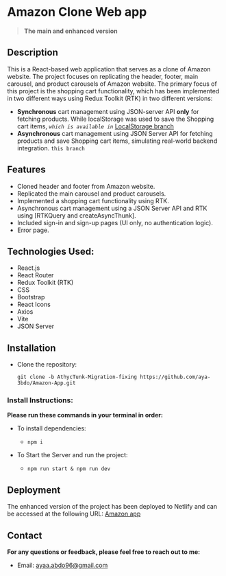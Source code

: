 # Amazon Clone Web app
>**The main and enhanced version**

## Description

This is a React-based web application that serves as a clone of Amazon website. The project focuses on replicating the header, footer, main carousel, and product carousels of Amazon website. The primary focus of this project is the shopping cart functionality, which has been implemented in two different ways using Redux Toolkit 
(RTK) in two different versions: 
  - **Synchronous** cart management using JSON-server API **only** for fetching products. While localStorage was used to save the Shopping cart items, *`which is available in`* [LocalStorage branch](https://github.com/aya-3bdo/Amazon-App/tree/LocalStorage-version)
  - **Asynchronous** cart management using JSON Server API for fetching products and save Shopping cart items, simulating real-world backend integration. `this branch`

## Features

  - Cloned header and footer from Amazon website.
  - Replicated the main carousel and product carousels.
  - Implemented a shopping cart functionality using RTK.
  - Asynchronous cart management using a JSON Server API and RTK using [RTKQuery and createAsyncThunk].
  - Included sign-in and sign-up pages (UI only, no authentication logic).
  - Error page.

## Technologies Used:

   - React.js
   - React Router
   - Redux Toolkit (RTK)
   - CSS
   - Bootstrap
   - React Icons
   - Axios
   - Vite
   - JSON Server

## Installation

- Clone the repository:

    `git clone -b AthycTunk-Migration-fixing https://github.com/aya-3bdo/Amazon-App.git`

### Install Instructions:

   **Please run these commands in your terminal in order:**
   - To install dependencies:
     
      - `npm i`

   - To Start the Server and run the project:

      - `npm run start & npm run dev` 


## Deployment

The enhanced version of the project has been deployed to Netlify and can be accessed at the following URL: [Amazon app](https://amazon-web-clone-app.netlify.app/)


## Contact
 **For any questions or feedback, please feel free to reach out to me:**

   - Email: ayaa.abdo96@gmail.com 


